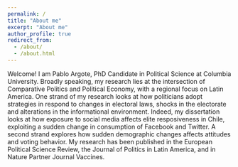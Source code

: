 ```yaml
---
permalink: /
title: "About me"
excerpt: "About me"
author_profile: true
redirect_from: 
  - /about/
  - /about.html
---
```


Welcome! I am Pablo Argote, PhD Candidate in Political Science at Columbia University. Broadly speaking, my research lies at the intersection of Comparative Politics and Political Economy, with a regional focus on Latin America. One strand of my research looks at how politicians adopt strategies in respond to changes in electoral laws, shocks in the electorate and alterations in the informational environment. Indeed, my dissertation looks at how exposure to social media affects elite resposiveness in Chile, exploiting a sudden change in consumption of Facebook and Twitter. A second strand explores how sudden demographic changes affects attitudes and voting behavior. My research has been published in the European Political Science Review, the Journal of Politics in Latin America, and in Nature Partner Journal Vaccines.
